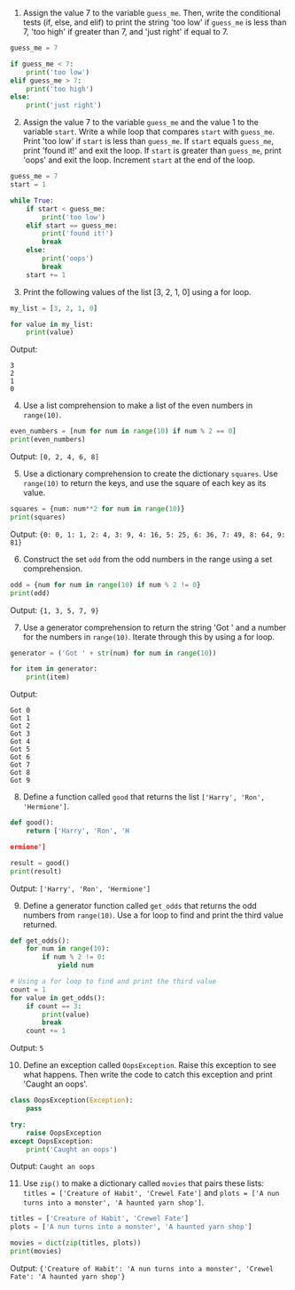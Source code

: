 1. Assign the value 7 to the variable `guess_me`. Then, write the conditional tests (if, else, and elif) to print the string 'too low' if `guess_me` is less than 7, 'too high' if greater than 7, and 'just right' if equal to 7.

```python
guess_me = 7

if guess_me < 7:
    print('too low')
elif guess_me > 7:
    print('too high')
else:
    print('just right')
```

2. Assign the value 7 to the variable `guess_me` and the value 1 to the variable `start`. Write a while loop that compares `start` with `guess_me`. Print 'too low' if `start` is less than `guess_me`. If `start` equals `guess_me`, print 'found it!' and exit the loop. If `start` is greater than `guess_me`, print 'oops' and exit the loop. Increment `start` at the end of the loop.

```python
guess_me = 7
start = 1

while True:
    if start < guess_me:
        print('too low')
    elif start == guess_me:
        print('found it!')
        break
    else:
        print('oops')
        break
    start += 1
```

3. Print the following values of the list [3, 2, 1, 0] using a for loop.

```python
my_list = [3, 2, 1, 0]

for value in my_list:
    print(value)
```

Output:
```
3
2
1
0
```

4. Use a list comprehension to make a list of the even numbers in `range(10)`.

```python
even_numbers = [num for num in range(10) if num % 2 == 0]
print(even_numbers)
```

Output: `[0, 2, 4, 6, 8]`

5. Use a dictionary comprehension to create the dictionary `squares`. Use `range(10)` to return the keys, and use the square of each key as its value.

```python
squares = {num: num**2 for num in range(10)}
print(squares)
```

Output: `{0: 0, 1: 1, 2: 4, 3: 9, 4: 16, 5: 25, 6: 36, 7: 49, 8: 64, 9: 81}`

6. Construct the set `odd` from the odd numbers in the range using a set comprehension.

```python
odd = {num for num in range(10) if num % 2 != 0}
print(odd)
```

Output: `{1, 3, 5, 7, 9}`

7. Use a generator comprehension to return the string 'Got ' and a number for the numbers in `range(10)`. Iterate through this by using a for loop.

```python
generator = ('Got ' + str(num) for num in range(10))

for item in generator:
    print(item)
```

Output:
```
Got 0
Got 1
Got 2
Got 3
Got 4
Got 5
Got 6
Got 7
Got 8
Got 9
```

8. Define a function called `good` that returns the list `['Harry', 'Ron', 'Hermione']`.

```python
def good():
    return ['Harry', 'Ron', 'H

ermione']

result = good()
print(result)
```

Output: `['Harry', 'Ron', 'Hermione']`

9. Define a generator function called `get_odds` that returns the odd numbers from `range(10)`. Use a for loop to find and print the third value returned.

```python
def get_odds():
    for num in range(10):
        if num % 2 != 0:
            yield num

# Using a for loop to find and print the third value
count = 1
for value in get_odds():
    if count == 3:
        print(value)
        break
    count += 1
```

Output: `5`

10. Define an exception called `OopsException`. Raise this exception to see what happens. Then write the code to catch this exception and print 'Caught an oops'.

```python
class OopsException(Exception):
    pass

try:
    raise OopsException
except OopsException:
    print('Caught an oops')
```

Output: `Caught an oops`

11. Use `zip()` to make a dictionary called `movies` that pairs these lists: `titles = ['Creature of Habit', 'Crewel Fate']` and `plots = ['A nun turns into a monster', 'A haunted yarn shop']`.

```python
titles = ['Creature of Habit', 'Crewel Fate']
plots = ['A nun turns into a monster', 'A haunted yarn shop']

movies = dict(zip(titles, plots))
print(movies)
```

Output: `{'Creature of Habit': 'A nun turns into a monster', 'Crewel Fate': 'A haunted yarn shop'}`